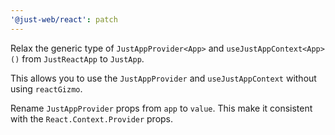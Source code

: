 ```yaml
---
'@just-web/react': patch
---
```


Relax the generic type of `JustAppProvider<App>` and `useJustAppContext<App>()`
from `JustReactApp` to `JustApp`.

This allows you to use the `JustAppProvider` and `useJustAppContext` without using `reactGizmo`.

Rename `JustAppProvider` props from `app` to `value`.
This make it consistent with the `React.Context.Provider` props.
